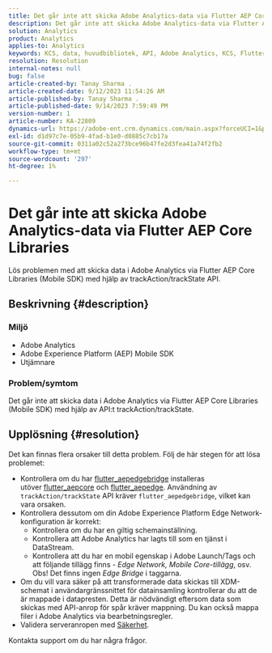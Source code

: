 ```yaml
---
title: Det går inte att skicka Adobe Analytics-data via Flutter AEP Core Libraries
description: Det går inte att skicka Adobe Analytics-data via Flutter AEP Core Libraries (Mobile SDK) med API:t trackAction/trackState.
solution: Analytics
product: Analytics
applies-to: Analytics
keywords: KCS, data, huvudbibliotek, API, Adobe Analytics, KCS, Flutter AEP, Mobile SDK, Edge Network, Mobile Core Extension, trackAction, trackState, flutter_aepedgebridge, flutter_aepcore, flutter_aepedge, Adobe Experience Platform
resolution: Resolution
internal-notes: null
bug: false
article-created-by: Tanay Sharma .
article-created-date: 9/12/2023 11:54:26 AM
article-published-by: Tanay Sharma .
article-published-date: 9/14/2023 7:59:49 PM
version-number: 1
article-number: KA-22809
dynamics-url: https://adobe-ent.crm.dynamics.com/main.aspx?forceUCI=1&pagetype=entityrecord&etn=knowledgearticle&id=6ff5471d-6351-ee11-be6f-6045bd0063aa
exl-id: d1d97c7e-05b9-4fad-b1e0-d0885c7cb17a
source-git-commit: 0311a02c52a273bce96b47fe2d3fea41a74f2fb2
workflow-type: tm+mt
source-wordcount: '297'
ht-degree: 1%

---
```


# Det går inte att skicka Adobe Analytics-data via Flutter AEP Core Libraries


Lös problemen med att skicka data i Adobe Analytics via Flutter AEP Core Libraries (Mobile SDK) med hjälp av trackAction/trackState API.

## Beskrivning {#description}


### Miljö

- Adobe Analytics
- Adobe Experience Platform (AEP) Mobile SDK
- Utjämnare


### Problem/symtom

Det går inte att skicka data i Adobe Analytics via Flutter AEP Core Libraries (Mobile SDK) med hjälp av API:t trackAction/trackState.


## Upplösning {#resolution}


Det kan finnas flera orsaker till detta problem. Följ de här stegen för att lösa problemet:

- Kontrollera om du har [flutter_aepedgebridge](https://pub.dev/packages/flutter_aepedgebridge "Följ länk") installeras utöver [flutter_aepcore](https://pub.dev/packages/flutter_aepcore "Följ länk") och [flutter_aepedge](https://pub.dev/packages/flutter_aepedge "Följ länk"). Användning av `trackAction/trackState` API kräver `flutter_aepedgebridge`, vilket kan vara orsaken.
- Kontrollera dessutom om din Adobe Experience Platform Edge Network-konfiguration är korrekt:
   - Kontrollera om du har en giltig schemainställning.
   - Kontrollera att Adobe Analytics har lagts till som en tjänst i DataStream.
   - Kontrollera att du har en mobil egenskap i Adobe Launch/Tags och att följande tillägg finns - *Edge Network, Mobile Core-tillägg*, osv. Obs! Det finns ingen *Edge Bridge* i taggarna.
- Om du vill vara säker på att transformerade data skickas till XDM-schemat i användargränssnittet för datainsamling kontrollerar du att de är mappade i datapresten. Detta är nödvändigt eftersom data som skickas med API-anrop för spår kräver mappning. Du kan också mappa filer i Adobe Analytics via bearbetningsregler.
- Validera serveranropen med [Säkerhet](https://github.com/adobe/aepsdk_flutter/tree/main/plugins/flutter_aepassurance "Följ länk").


Kontakta support om du har några frågor.
